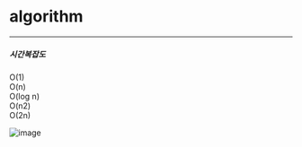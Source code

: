 # algorithm
---

##### 시간복잡도  
O(1)  
O(n)  
O(log n)  
O(n2)  
O(2n)  
  
![image](https://github.com/hanseul9/algorithm/assets/102939057/d5f2a340-33a9-4332-9662-431e656606a7)

